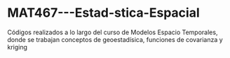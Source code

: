 # MAT467---Estad-stica-Espacial
Códigos realizados a lo largo del curso de Modelos Espacio Temporales, donde se trabajan conceptos de geoestadísica, funciones de covarianza y kriging
